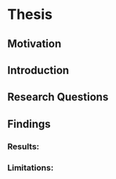 # Thesis
 
## Motivation

## Introduction

## Research Questions

## Findings

### Results:

### Limitations:

